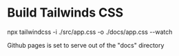 # Build Tailwinds CSS

npx tailwindcss -i ./src/app.css -o ./docs/app.css --watch


Github pages is set to serve out of the "docs" directory